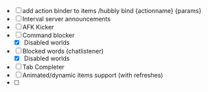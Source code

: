 - [ ] add action binder to items /hubbly bind {actionname} {params}
- [ ] Interval server announcements
- [ ] AFK Kicker
- [ ] Command blocker
	- [x] Disabled worlds
- [ ] Blocked words (chatlistener)
	- [x] Disabled worlds
- [ ] Tab Completer
- [ ] Animated/dynamic items support (with refreshes)
- [ ] 